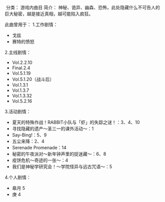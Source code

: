 ![]()
分类： 游戏内曲目
简介：
神秘、诡异、幽森、恐怖，此处隐藏什么不可告人的巨大秘密，越是接近真相，越可能陷入疯狂。

此曲曾用于：
1.工作剧情：
 - 戈兹
 - 赛特的愤怒

2.主线剧情：
 - Vol.2.2.10
 - Final.2.4
 - Vol.5.1.19
 - Vol.5.1.20（战斗后）
 - Vol.1.3.1
 - Vol.1.3.7
 - Vol.1.3.32
 - Vol.5.2.16

3.活动剧情：
 - 夏天的特殊作战！RABBIT小队与「虾」的失踪之谜！：3、4、10
 - 寻找隐藏的遗产～圣三一的课外活动～：1
 - Say-Bing!：5、9
 - 五尘来降：2、4
 - Serenade Promenade：14
 - 秘密的午夜派对～新年钟声里的捉迷藏～：6、8
 - 疫饼危机～奇迹的一张～：4
 - 我们是神秘学研究会！～学院怪异与远古咒语～：5

4.个人剧情：
 - 皋月 5
 - 庚 4


